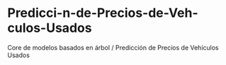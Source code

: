 # Predicci-n-de-Precios-de-Veh-culos-Usados
Core de modelos basados en árbol / Predicción de Precios de Vehículos Usados
